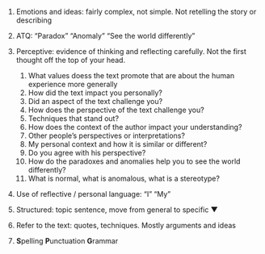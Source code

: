 1. Emotions and ideas: fairly complex, not simple. Not retelling the story or describing
    
2. ATQ: “Paradox” “Anomaly” “See the world differently”
    
3. Perceptive: evidence of thinking and reflecting carefully. Not the first thought off the top of your head.
    
    1. What values doess the text promote that are about the human experience more generally
    2. How did the text impact you personally?
    3. Did an aspect of the text challenge you?
    4. How does the perspective of the text challenge you?
    5. Techniques that stand out?
    6. How does the context of the author impact your understanding?
    7. Other people’s perspectives or interpretations?
    8. My personal context and how it is similar or different?
    9. Do you agree with his perspective?
    10. How do the paradoxes and anomalies help you to see the world differently?
    11. What is normal, what is anomalous, what is a stereotype?
4. Use of reflective / personal language: “I” “My”
    
5. Structured: topic sentence, move from general to specific ▼
    
6. Refer to the text: quotes, techniques. Mostly arguments and ideas
    
7. **S**pelling
    **P**unctuation
    **G**rammar